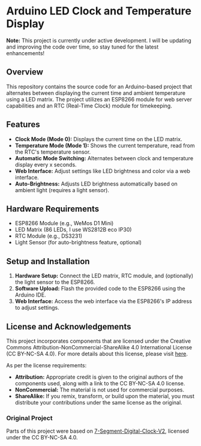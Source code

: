 # Arduino LED Clock and Temperature Display

**Note:** This project is currently under active development. I will be updating and improving the code over time, so stay tuned for the latest enhancements!

## Overview
This repository contains the source code for an Arduino-based project that alternates between displaying the current time and ambient temperature using a LED matrix. The project utilizes an ESP8266 module for web server capabilities and an RTC (Real-Time Clock) module for timekeeping.

## Features
- **Clock Mode (Mode 0):** Displays the current time on the LED matrix.
- **Temperature Mode (Mode 1):** Shows the current temperature, read from the RTC's temperature sensor.
- **Automatic Mode Switching:** Alternates between clock and temperature display every x seconds.
- **Web Interface:** Adjust settings like LED brightness and color via a web interface.
- **Auto-Brightness:** Adjusts LED brightness automatically based on ambient light (requires a light sensor).

## Hardware Requirements
- ESP8266 Module (e.g., WeMos D1 Mini)
- LED Matrix (86 LEDs, I use WS2812B eco IP30)
- RTC Module (e.g., DS3231)
- Light Sensor (for auto-brightness feature, optional)

## Setup and Installation
1. **Hardware Setup:** Connect the LED matrix, RTC module, and (optionally) the light sensor to the ESP8266.
2. **Software Upload:** Flash the provided code to the ESP8266 using the Arduino IDE.
3. **Web Interface:** Access the web interface via the ESP8266's IP address to adjust settings.


## License and Acknowledgements
This project incorporates components that are licensed under the Creative Commons Attribution-NonCommercial-ShareAlike 4.0 International License (CC BY-NC-SA 4.0). For more details about this license, please visit [here](https://creativecommons.org/licenses/by-nc-sa/4.0/).

As per the license requirements:
- **Attribution:** Appropriate credit is given to the original authors of the components used, along with a link to the CC BY-NC-SA 4.0 license.
- **NonCommercial:** The material is not used for commercial purposes.
- **ShareAlike:** If you remix, transform, or build upon the material, you must distribute your contributions under the same license as the original.

### Original Project
Parts of this project were based on [7-Segment-Digital-Clock-V2](https://github.com/leonvandenbeukel/7-Segment-Digital-Clock-V2), licensed under the CC BY-NC-SA 4.0.

